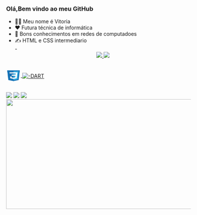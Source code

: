 ### Olá,Bem vindo ao meu GitHub

- 👱‍♀️ Meu nome é Vitoria
- ❤️ Futura técnica de informática 
- 📒 Bons conhecimentos em redes de computadoes
- ✍ HTML e CSS intermediario   
-<div align="center">
  <a href="https://github.com/vitorialeticia">
  <img height="130em" src="https://github-readme-stats.vercel.app/api?username=vitorialeticia&show_icons=true&theme=dracula&include_all_commits=true&count_private=true"/>
  <img height="130em" src="https://github-readme-stats.vercel.app/api/top-langs/?username=vitorialeticia&layout=compact&langs_count=7&theme=dracula"/>
</div>
<div style="display: inline_block"><br>
  <img align="center" alt="Rafa-CSS" height="30" width="40" src="https://raw.githubusercontent.com/devicons/devicon/master/icons/css3/css3-original.svg">
    <img align="center" alt="-DART" height="30" width="40" src="https://cdn.jsdelivr.net/gh/devicons/devicon/icons/dart/dart-original.svg" />
</div>
  
  ##
 
<div> 
  <a href="https://instagram.com/vitorileticia" target="_blank"><img src="https://img.shields.io/badge/-Instagram-%23E4405F?style=for-the-badge&logo=instagram&logoColor=white" target="_blank"></a>
  <a href = "mailto:contatorafaballerini@gmail.com"><img src="https://img.shields.io/badge/-Gmail-%23333?style=for-the-badge&logo=gmail&logoColor=white" target="_blank"></a>
 <a href="https://www.linkedin.com/in/vit%C3%B3ria-let%C3%ADcia-72823b208" target="_blank"><img src="https://img.shields.io/badge/-LinkedIn-%230077B5?style=for-the-badge&logo=linkedin&logoColor=white" target="_blank"></a>
  

 
 
</div>
  
  <img width="1000" height="300" src="https://media1.giphy.com/media/QpVUMRUJGokfqXyfa1/200w.webp?cid=ecf05e4766ilnu71stmw7n8uhs0eeqrdef7uvo79j3zv73wl&rid=200w.webp&ct=g"/>
